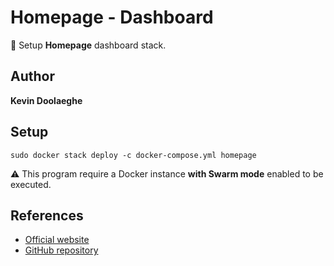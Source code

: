 # Homepage - Dashboard

:triangular_flag_on_post: Setup **Homepage** dashboard stack.

## Author

**Kevin Doolaeghe**

## Setup

```
sudo docker stack deploy -c docker-compose.yml homepage
```

:warning: This program require a Docker instance **with Swarm mode** enabled to be executed.

## References

* [Official website](https://gethomepage.dev/)
* [GitHub repository](https://github.com/gethomepage/homepage)
